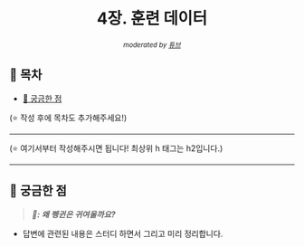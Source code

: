 <div align="center">
    <h1>4장. 훈련 데이터</h1>
    <sup><i>moderated by <a href="https://github.com/peacecheejecake">튜브</a></i></sup>
</div>

## 📝 목차

- [🤔 궁금한 점](#-궁금한-점)

(⭐️ 작성 후에 목차도 추가해주세요!)

---

(⭐️ 여기서부터 작성해주시면 됩니다! 최상위 h 태그는 h2입니다.)

---

## 🤔 궁금한 점

> <strong><i>🐧: 왜 펭귄은 귀여울까요?</i></strong>

- 답변에 관련된 내용은 스터디 하면서 그리고 미리 정리합니다.
